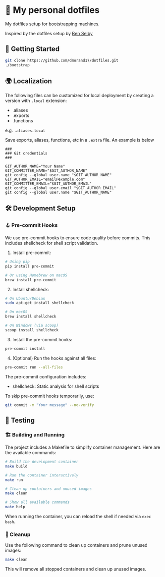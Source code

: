 # 🚀 My personal dotfiles

My dotfiles setup for bootstrapping machines.

Inspired by the dotfiles setup by [Ben Selby](https://github.com/benmatselby/dotfiles)

## 🏁 Getting Started

```bash
git clone https://github.com/dmorand17/dotfiles.git
./bootstrap
```

## 🌍 Localization

The following files can be customized for local deployment by creating a version with `.local` extension:

- .aliases
- .exports
- .functions

e.g. `.aliases.local`

Save exports, aliases, functions, etc in a `.extra` file. An example is below

```
###
### Git credentials
###

GIT_AUTHOR_NAME="Your Name"
GIT_COMMITTER_NAME="$GIT_AUTHOR_NAME"
git config --global user.name "$GIT_AUTHOR_NAME"
GIT_AUTHOR_EMAIL="email@example.com"
GIT_COMMITTER_EMAIL="$GIT_AUTHOR_EMAIL"
git config --global user.email "$GIT_AUTHOR_EMAIL"
git config --global user.name "$GIT_AUTHOR_NAME"
```

## 🛠️ Development Setup

### 🪝 Pre-commit Hooks

We use pre-commit hooks to ensure code quality before commits. This includes shellcheck for shell script validation.

1. Install pre-commit:

```bash
# Using pip
pip install pre-commit

# Or using Homebrew on macOS
brew install pre-commit
```

2. Install shellcheck:

```bash
# On Ubuntu/Debian
sudo apt-get install shellcheck

# On macOS
brew install shellcheck

# On Windows (via scoop)
scoop install shellcheck
```

3. Install the pre-commit hooks:

```bash
pre-commit install
```

4. (Optional) Run the hooks against all files:

```bash
pre-commit run --all-files
```

The pre-commit configuration includes:

- shellcheck: Static analysis for shell scripts

To skip pre-commit hooks temporarily, use:

```bash
git commit -m "Your message" --no-verify
```

## 🧪 Testing

### 🏗️ Building and Running

The project includes a Makefile to simplify container management. Here are the available commands:

```bash
# Build the development container
make build

# Run the container interactively
make run

# Clean up containers and unused images
make clean

# Show all available commands
make help
```

When running the container, you can reload the shell if needed via `exec bash`.

### 🧹 Cleanup

Use the following command to clean up containers and prune unused images:

```bash
make clean
```

This will remove all stopped containers and clean up unused images.
